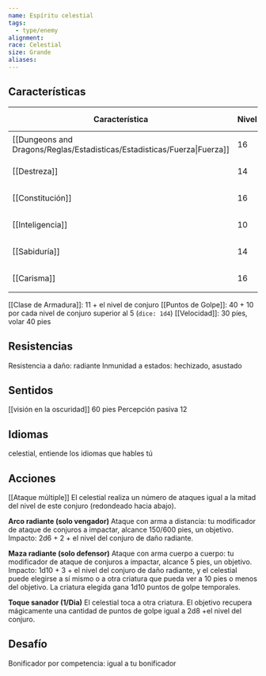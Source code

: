 ```yaml
---
name: Espíritu celestial
tags:
  - type/enemy
alignment: 
race: Celestial
size: Grande
aliases:
---
```


## Características

| Característica                                                           | Nivel | Bonificador | Lanzar dado      |
| ------------------------------------------------------------------------ | ----- | ----------- | ---------------- |
| [[Dungeons and Dragons/Reglas/Estadisticas/Estadisticas/Fuerza\|Fuerza]] | 16    | +3          | `dice: 1d20 + 0` |
| [[Destreza]]                                                             | 14    | +2          | `dice: 1d20 + 0` |
| [[Constitución]]                                                         | 16    | +3          | `dice: 1d20 + 0` |
| [[Inteligencia]]                                                         | 10    | 0           | `dice: 1d20 + 0` |
| [[Sabiduría]]                                                            | 14    | +2          | `dice: 1d20 + 0` |
| [[Carisma]]                                                              | 16    | +3          | `dice: 1d20 + 0` |

[[Clase de Armadura]]: 11 + el nivel de conjuro
[[Puntos de Golpe]]: 40 + 10 por cada nivel de conjuro superior al 5 (`dice: 1d4`)
[[Velocidad]]: 30 píes, volar 40 pies

## Resistencias

Resistencia a daño: radiante
Inmunidad a estados: hechizado, asustado

## Sentidos

[[visión en la oscuridad]] 60 pies
Percepción pasiva 12

## Idiomas

celestial, entiende los idiomas que hables tú

## Acciones

[[Ataque múltiple]]
El celestial realiza un número de ataques igual a la mitad del nivel de este conjuro
(redondeado hacia abajo).

**Arco radiante (solo vengador)**
Ataque con arma a distancia: tu modificador de ataque de conjuros a impactar, alcance 150/600 pies, un objetivo. 
Impacto: 2d6 + 2 + el nivel del conjuro de daño radiante.

**Maza radiante (solo defensor)**
Ataque con arma cuerpo a cuerpo: tu modificador de ataque de conjuros a impactar, alcance 5 pies, un objetivo. 
Impacto: 1d10 + 3 + el nivel del conjuro de daño radiante, y el celestial puede elegirse a sí mismo o a otra criatura que pueda ver a 10 pies o menos del objetivo. La criatura elegida gana 1d10 puntos de golpe temporales.

**Toque sanador (1/Dia)**
El celestial toca a otra criatura. El objetivo recupera mágicamente una cantidad de puntos de golpe igual a 2d8 +el nivel del conjuro.

## Desafío

Bonificador por competencia: igual a tu bonificador
